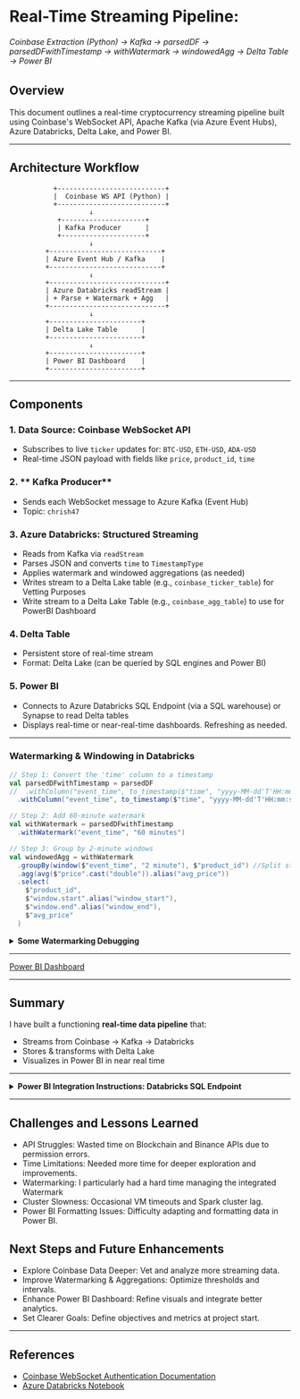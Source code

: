 # Real-Time Streaming Pipeline:  
###### Coinbase Extraction (Python) → Kafka → parsedDF → parsedDFwithTimestamp → withWatermark → windowedAgg → Delta Table → Power BI

## Overview
This document outlines a real-time cryptocurrency streaming pipeline built using Coinbase's WebSocket API, Apache Kafka (via Azure Event Hubs), Azure Databricks, Delta Lake, and Power BI.

---

## Architecture Workflow

```
           +---------------------------+
           |  Coinbase WS API (Python) |
           +---------------------------+
                    ↓
            +---------------------+
            | Kafka Producer      |
            +---------------------+
                    ↓
         +----------------------------+
         | Azure Event Hub / Kafka    |
         +----------------------------+
                    ↓
         +-----------------------------+
         | Azure Databricks readStream |
         | + Parse + Watermark + Agg   |
         +-----------------------------+
                    ↓
         +-----------------------+
         | Delta Lake Table      |
         +-----------------------+
                    ↓
         +-----------------------+
         | Power BI Dashboard    |
         +-----------------------+
```

---

## Components

### 1. **Data Source: Coinbase WebSocket API**
- Subscribes to live `ticker` updates for: `BTC-USD`, `ETH-USD`, `ADA-USD`
- Real-time JSON payload with fields like `price`, `product_id`, `time`

### 2. ** Kafka Producer**
- Sends each WebSocket message to Azure Kafka (Event Hub)
- Topic: `chrish47`

### 3. **Azure Databricks: Structured Streaming**
- Reads from Kafka via `readStream`
- Parses JSON and converts `time` to `TimestampType`
- Applies watermark and windowed aggregations (as needed)
- Writes stream to a Delta Lake table (e.g., `coinbase_ticker_table`) for Vetting Purposes
- Write stream to a Delta Lake Table (e.g., `coinbase_agg_table`) to use for PowerBI Dashboard

### 4. **Delta Table**
- Persistent store of real-time stream
- Format: Delta Lake (can be queried by SQL engines and Power BI)

### 5. **Power BI**
- Connects to Azure Databricks SQL Endpoint (via a SQL warehouse) or Synapse to read Delta tables
- Displays real-time or near-real-time dashboards. Refreshing as needed.

---
### Watermarking & Windowing in Databricks
```scala
// Step 1: Convert the 'time' column to a timestamp
val parsedDFwithTimestamp = parsedDF
//  .withColumn("event_time", to_timestamp($"time", "yyyy-MM-dd'T'HH:mm:ss.SSS'Z'"))
  .withColumn("event_time", to_timestamp($"time", "yyyy-MM-dd'T'HH:mm:ss.SSSSSSX"))

// Step 2: Add 60-minute watermark
val withWatermark = parsedDFwithTimestamp
  .withWatermark("event_time", "60 minutes")

// Step 3: Group by 2-minute windows
val windowedAgg = withWatermark
  .groupBy(window($"event_time", "2 minute"), $"product_id") //Split stream into fixed-size time chunks
  .agg(avg($"price".cast("double")).alias("avg_price"))
  .select(
    $"product_id",
    $"window.start".alias("window_start"),
    $"window.end".alias("window_end"),
    $"avg_price"
  )
```
<details>
<summary><strong>Some Watermarking Debugging</strong></summary>

# Understanding Spark Streaming Watermarks with Coinbase Data

## Timestamp Types in Streaming

### `time` (from Coinbase)
```
2025-03-25T08:13:54.778830Z
```
- This is the **event time** — when the price update actually happened on Coinbase.

### `kafka_timestamp` (from Kafka ingestion)
```
2025-03-25T08:24:13.591Z
```
- This is the **processing time** — when the message was received by Azure Event Hub/Kafka.

- This means the event arrived ~10 minutes after its actual creation time.

---

## Debugging Watermark Issues in Spark

### Used a Debug Table to Inspect `event_time`
If `.show()` fails on a streaming DataFrame, write to a Delta table:

```scala
parsedDFwithTimestamp.writeStream
  .format("delta")
  .option("checkpointLocation", "path/to/checkpoint")
  .table("coinbase_debug_events")
```

Then query:
```sql
SELECT product_id, price, event_time, kafka_timestamp
FROM coinbase_debug_events
ORDER BY event_time DESC
```

---

## Common Pitfall: Null `event_time`

If `event_time` is null, the format is likely incorrect.

### Confirm Format for Coinbase
Given the timestamp:
```
2025-03-25T09:35:36.522473Z
```
Use:
```scala
.withColumn("event_time", to_timestamp($"time", "yyyy-MM-dd'T'HH:mm:ss.SSSSSSX"))
```
- `SSSSSS` handles microseconds
- `X` handles the `Z` (UTC)

Once fixed, `event_time` will parse correctly → watermark logic will work → Spark will emit results.

---

## Summary

- `event_time` must be parsed correctly (microsecond + timezone aware)
- Kafka ingestion time is not used for watermarking
- If events arrive > watermark duration late, Spark silently drops them
- Use `.writeStream` to Delta tables to debug streaming pipelines

</details>

---

[Power BI Dashboard](https://app.powerbi.com/view?r=eyJrIjoiNmUxYmU1OGQtOGI1Mi00YTYwLWJkOGYtMTFhMGU1OTk2YmEwIiwidCI6ImY2YjZkZDViLWYwMmYtNDQxYS05OWEwLTE2MmFjNTA2MGJkMiIsImMiOjZ9)

---

## Summary
I have built a functioning **real-time data pipeline** that:
- Streams from Coinbase → Kafka → Databricks
- Stores & transforms with Delta Lake
- Visualizes in Power BI in near real time

---
<details>
<summary><strong>Power BI Integration Instructions: Databricks SQL Endpoint</strong></summary>

# Step-by-Step: Databricks SQL Endpoint + Power BI

## Step 1: Start or Create a SQL Warehouse in Databricks
1. Go to your Databricks Workspace
2. In the left menu, click **SQL**
3. Click on **SQL Warehouses**
4. Either:
   - Start an existing warehouse, **OR**
   - Click **Create SQL Warehouse**:
     - Give it a name (e.g., `PowerBI Warehouse`)
     - Choose the smallest size to start
     - Set auto-stop to ~10–30 min (to avoid charges)
     - Click **Create**
5. Once it starts, **copy the JDBC/ODBC connection details** (you’ll need this for Power BI)

## Step 2: Create a Personal Access Token (if you don’t have one)
1. Click your profile icon (top right) → **User Settings**
2. Go to **Access Tokens**
3. Click **Generate New Token**
4. Name it `powerbi-access` (or whatever), click **Generate**
5. **Copy and save it** — you won’t see it again

## Step 3: Open Power BI → Get Data → Azure Databricks
1. Open **Power BI Desktop**
2. Click **Home → Get Data**
3. Search for and choose **Azure Databricks**
4. Click **Connect**
5. Paste your workspace URL:  
   Example: `https://<your-instance>.databricks.azure.com`
6. When prompted for authentication:
   - Choose **Personal Access Token**
   - Paste the token you copied earlier

## Step 4: Choose Catalog, Schema, and Table
1. After connecting, you’ll see a navigator window:
   - Choose the **Catalog** (e.g., `hive_metastore` or `your-org-catalog`)
   - Then the **Schema** (e.g., `default`)
   - Find and check the box for your Delta table: `coinbase_ticker_table`
2. Click **Load** (or **Transform Data** if you want to model it first)

</details>


---

## Challenges and Lessons Learned

- API Struggles: Wasted time on Blockchain and Binance APIs due to permission errors.
- Time Limitations: Needed more time for deeper exploration and improvements.
- Watermarking: I particularly had a hard time managing the integrated Watermark
- Cluster Slowness: Occasional VM timeouts and Spark cluster lag.
- Power BI Formatting Issues: Difficulty adapting and formatting data in Power BI.

## Next Steps and Future Enhancements

- Explore Coinbase Data Deeper: Vet and analyze more streaming data.
- Improve Watermarking & Aggregations: Optimize thresholds and intervals.
- Enhance Power BI Dashboard: Refine visuals and integrate better analytics.
- Set Clearer Goals: Define objectives and metrics at project start.

---

## References
- [Coinbase WebSocket Authentication Documentation](https://docs.cdp.coinbase.com/exchange/docs/websocket-auth)
- [Azure Databricks Notebook](https://adb-1486736798722567.7.azuredatabricks.net/editor/notebooks/2128876143842440?o=1486736798722567#command/6279586231880196)
